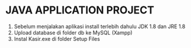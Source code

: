 # JAVA APPLICATION PROJECT

1. Sebelum menjalakan aplikasi install terlebih dahulu JDK 1.8 dan JRE 1.8 
2. Upload database di folder db ke MySQL (Xampp)
3. Instal Kasir.exe di folder Setup Files
